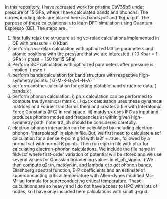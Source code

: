 In this repository, I have recreated work for pristine CsV3Sb5 under pressure of 15 GPa, where I have calculated bands and phonons. The corresponding plots are placed here as bands.pdf and 15gpa.pdf. The purpose of these calculations is to learn DFT simulation using Quantum Espresso (QE). The steps are :
1) first fully relax the structure using vc-relax calculations implemented in QE with pressure = 0 Kbar.
2) perform a vc-relax calculation with optimized lattice parameters and atomic positions with the pressure that we are interested. ( 10 Kbar = 1 GPa ) ( press = 150 for 15 GPa)
3) Perform SCF calculation with optimized parameters after pressure is implied. ( pw.x )
3) perform bands calculation for band structure with respective high-symmetry points. ( G-M-K-G-A-L-H-A)
4) perform another calculation for getting plotable band structure data. ( bands.x )
5) perform phonon calculation:
 i) ph.x calculation can be performed to compute the dynamical matrix.
 ii) q2r.x calculation uses these dynamical matrices and Fourier transforms them and creates a file with Interatomic Force Constants (IFC) in real space.
iii) matdyn.x uses IFC as input and produces phonon modes and frequencies at within given high-symmetry path.
   note: tr2_ph should be considered carefully.
6) electron-phonon interaction can be calculated by including electron-phonon='interpolated' in elph.in file. But, we first need to calculate a scf calculation for a dense K-point grid with la2f = .true., followed by a normal scf with normal K points. Then run elph.in file with ph.x for calculating electron-phonon calculations. We include the file name in fildvscf where first-order variation of potential will be stored and we use several values for Gaussian broadening values in el_ph_sigma.
i) We then compute q2r.in, matdyn.in, and lambda.x to get phonon bands, Eliashberg spectral function,  E-P coefficients and an estimate of superconducting critical temperature with Allen-dynes modified Mc-Millan formula for superconducting critical temperature. These calculations are so heavy and I do not have access to HPC with lots of nodes, so I have only included here calculations with small q-grid.
